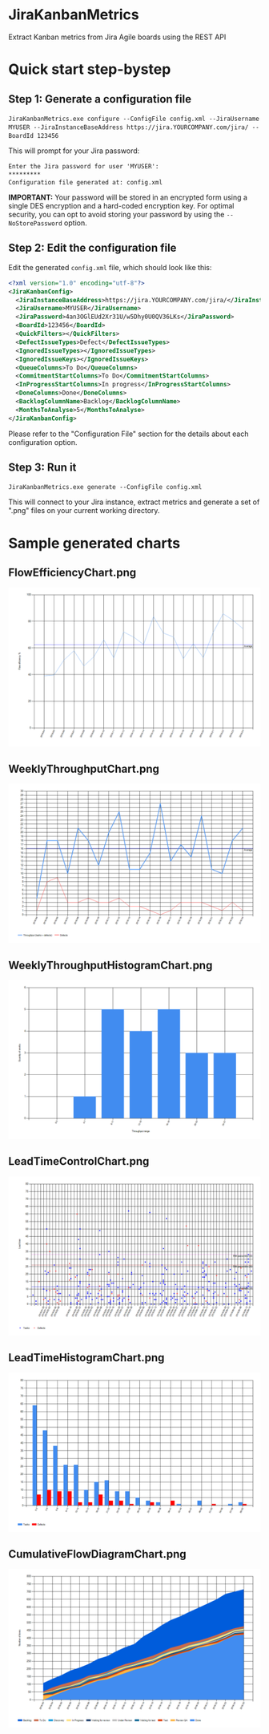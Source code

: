# JiraKanbanMetrics
Extract Kanban metrics from Jira Agile boards using the REST API

# Quick start step-bystep
## Step 1: Generate a configuration file

`JiraKanbanMetrics.exe configure --ConfigFile config.xml --JiraUsername MYUSER --JiraInstanceBaseAddress https://jira.YOURCOMPANY.com/jira/ --BoardId 123456`

This will prompt for your Jira password:

```
Enter the Jira password for user 'MYUSER':
*********
Configuration file generated at: config.xml
```

**IMPORTANT:** Your password will be stored in an encrypted form using a single DES encryption and a hard-coded encryption key. For optimal security, you can opt to avoid storing your password by using the `--NoStorePassword` option.

## Step 2: Edit the configuration file
Edit the generated `config.xml` file, which should look like this:
```xml
<?xml version="1.0" encoding="utf-8"?>
<JiraKanbanConfig>
  <JiraInstanceBaseAddress>https://jira.YOURCOMPANY.com/jira/</JiraInstanceBaseAddress>
  <JiraUsername>MYUSER</JiraUsername>
  <JiraPassword>4an3OGlEUd2Xr31U/w5Dhy0U0QV36LKs</JiraPassword>
  <BoardId>123456</BoardId>
  <QuickFilters></QuickFilters>
  <DefectIssueTypes>Defect</DefectIssueTypes>
  <IgnoredIssueTypes></IgnoredIssueTypes>
  <IgnoredIssueKeys></IgnoredIssueKeys>
  <QueueColumns>To Do</QueueColumns>
  <CommitmentStartColumns>To Do</CommitmentStartColumns>
  <InProgressStartColumns>In progress</InProgressStartColumns>
  <DoneColumns>Done</DoneColumns>
  <BacklogColumnName>Backlog</BacklogColumnName>
  <MonthsToAnalyse>5</MonthsToAnalyse>
</JiraKanbanConfig>
```
Please refer to the "Configuration File" section for the details about each configuration option.

## Step 3: Run it

`JiraKanbanMetrics.exe generate --ConfigFile config.xml`

This will connect to your Jira instance, extract metrics and generate a set of ".png" files on your current working directory.

# Sample generated charts

## FlowEfficiencyChart.png
![FlowEfficiencyChart](images/FlowEfficiencyChart.png)
## WeeklyThroughputChart.png
![WeeklyThroughputChart](images/WeeklyThroughputChart.png)
## WeeklyThroughputHistogramChart.png
![WeeklyThroughputHistogramChart](images/WeeklyThroughputHistogramChart.png)
## LeadTimeControlChart.png
![LeadTimeControlChart](images/LeadTimeControlChart.png)
## LeadTimeHistogramChart.png
![LeadTimeHistogramChart](images/LeadTimeHistogramChart.png)
## CumulativeFlowDiagramChart.png
![CumulativeFlowDiagramChart](images/CumulativeFlowDiagramChart.png)

